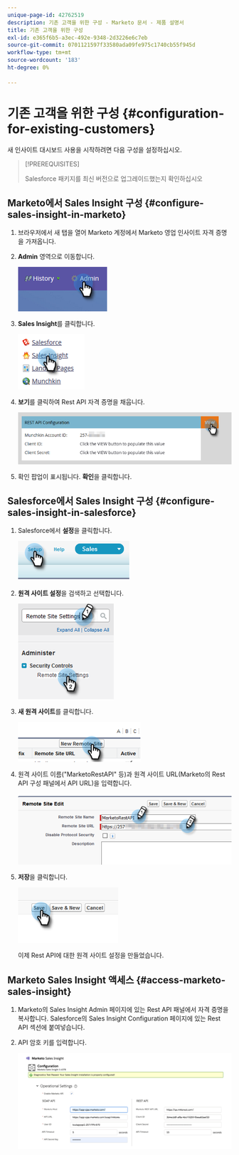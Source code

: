 ```yaml
---
unique-page-id: 42762519
description: 기존 고객을 위한 구성 - Marketo 문서 - 제품 설명서
title: 기존 고객을 위한 구성
exl-id: e365f6b5-a3ec-492e-9348-2d3226e6c7eb
source-git-commit: 0701121597f33580ada09fe975c1740cb55f945d
workflow-type: tm+mt
source-wordcount: '183'
ht-degree: 0%

---
```


# 기존 고객을 위한 구성 {#configuration-for-existing-customers}

새 인사이트 대시보드 사용을 시작하려면 다음 구성을 설정하십시오.

>[!PREREQUISITES]
>
>Salesforce 패키지를 최신 버전으로 업그레이드했는지 확인하십시오

## Marketo에서 Sales Insight 구성 {#configure-sales-insight-in-marketo}

1. 브라우저에서 새 탭을 열어 Marketo 계정에서 Marketo 영업 인사이트 자격 증명을 가져옵니다.

1. **Admin** 영역으로 이동합니다.

   ![](assets/configuration-for-existing-customers-1.png)

1. **Sales Insight**&#x200B;를 클릭합니다.

   ![](assets/configuration-for-existing-customers-2.png)

1. **보기**&#x200B;를 클릭하여 Rest API 자격 증명을 채웁니다.

   ![](assets/configuration-for-existing-customers-3.png)

1. 확인 팝업이 표시됩니다. **확인**&#x200B;을 클릭합니다.

## Salesforce에서 Sales Insight 구성 {#configure-sales-insight-in-salesforce}

1. Salesforce에서 **설정**&#x200B;을 클릭합니다.

   ![](assets/configuration-for-existing-customers-4.png)

1. **원격 사이트 설정**&#x200B;을 검색하고 선택합니다.

   ![](assets/configuration-for-existing-customers-5.png)

1. **새 원격 사이트**&#x200B;를 클릭합니다.

   ![](assets/configuration-for-existing-customers-6.png)

1. 원격 사이트 이름(&quot;MarketoRestAPI&quot; 등)과 원격 사이트 URL(Marketo의 Rest API 구성 패널에서 API URL)을 입력합니다.

   ![](assets/configuration-for-existing-customers-7.png)

1. **저장**&#x200B;을 클릭합니다.

   ![](assets/configuration-for-existing-customers-8.png)

   이제 Rest API에 대한 원격 사이트 설정을 만들었습니다.

## Marketo Sales Insight 액세스 {#access-marketo-sales-insight}

1. Marketo의 Sales Insight Admin 페이지에 있는 Rest API 패널에서 자격 증명을 복사합니다. Salesforce의 Sales Insight Configuration 페이지에 있는 Rest API 섹션에 붙여넣습니다.

1. API 암호 키를 입력합니다.

   ![](assets/configuration-for-existing-customers-9.png)
